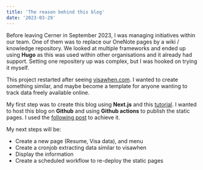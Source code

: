 ```yaml
---
title: 'The reason behind this blog'
date: '2023-03-29'
---
```


Before leaving Cerner in September 2023, I was managing initiatives within our team. One of them was to replace our OneNote pages by a wiki / knowledge repository. We looked at multiple frameworks and ended up using **Hugo** as this was used within other organisations and it already had support. Setting one repositery up was complex, but I was hooked on trying it myself. 

This project restarted after seeing [visawhen.com](https://visawhen.com/nvc). I wanted to create something similar, and maybe become a template for anyone wanting to track data freely available online. 

My first step was to create this blog using **Next.js** and this [tutorial](https://nextjs.org/learn). I wanted to host this blog on **Github** and using **Github actions** to publish the static pages. I used the [following post](https://www.viget.com/articles/host-build-and-deploy-next-js-projects-on-github-pages/) to achieve it.

My next steps will be:
- Create a new page (Resume, Visa data), and menu
- Create a cronjob extracting data similar to visawhen
- Display the information
- Create a scheduled workflow to re-deploy the static pages